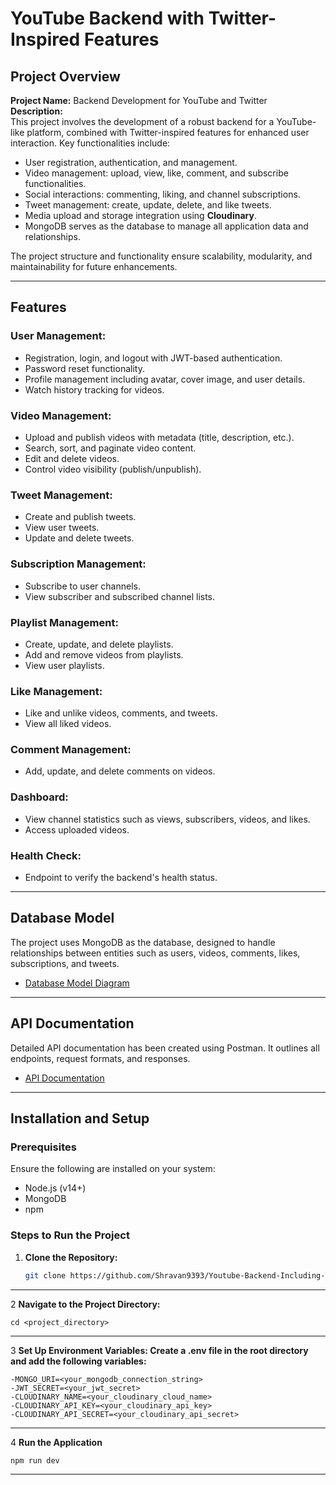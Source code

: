 # YouTube Backend with Twitter-Inspired Features

## Project Overview

**Project Name:** Backend Development for YouTube and Twitter  
**Description:**  
This project involves the development of a robust backend for a YouTube-like platform, combined with Twitter-inspired features for enhanced user interaction. Key functionalities include:

- User registration, authentication, and management.
- Video management: upload, view, like, comment, and subscribe functionalities.
- Social interactions: commenting, liking, and channel subscriptions.
- Tweet management: create, update, delete, and like tweets.
- Media upload and storage integration using **Cloudinary**.
- MongoDB serves as the database to manage all application data and relationships.

The project structure and functionality ensure scalability, modularity, and maintainability for future enhancements.

---

## Features

### User Management:
- Registration, login, and logout with JWT-based authentication.
- Password reset functionality.
- Profile management including avatar, cover image, and user details.
- Watch history tracking for videos.

### Video Management:
- Upload and publish videos with metadata (title, description, etc.).
- Search, sort, and paginate video content.
- Edit and delete videos.
- Control video visibility (publish/unpublish).

### Tweet Management:
- Create and publish tweets.
- View user tweets.
- Update and delete tweets.

### Subscription Management:
- Subscribe to user channels.
- View subscriber and subscribed channel lists.

### Playlist Management:
- Create, update, and delete playlists.
- Add and remove videos from playlists.
- View user playlists.

### Like Management:
- Like and unlike videos, comments, and tweets.
- View all liked videos.

### Comment Management:
- Add, update, and delete comments on videos.

### Dashboard:
- View channel statistics such as views, subscribers, videos, and likes.
- Access uploaded videos.

### Health Check:
- Endpoint to verify the backend's health status.

---

## Database Model

The project uses MongoDB as the database, designed to handle relationships between entities such as users, videos, comments, likes, subscriptions, and tweets.

- [Database Model Diagram](https://app.eraser.io/workspace/QLbxWSor94SvNuLcyUvz?origin=share)

---

## API Documentation

Detailed API documentation has been created using Postman. It outlines all endpoints, request formats, and responses.

- [API Documentation](https://documenter.getpostman.com/view/35001767/2sAYHzFhxT)

---

## Installation and Setup

### Prerequisites
Ensure the following are installed on your system:
- Node.js (v14+)
- MongoDB
- npm 

### Steps to Run the Project

1. **Clone the Repository:**
   ```bash
   git clone https://github.com/Shravan9393/Youtube-Backend-Including-Twitter.git

---

2  **Navigate to the Project Directory:**
   
    cd <project_directory>
---

3   **Set Up Environment Variables: Create a .env file in the root directory and add the following variables:**

    -MONGO_URI=<your_mongodb_connection_string>
    -JWT_SECRET=<your_jwt_secret>
    -CLOUDINARY_NAME=<your_cloudinary_cloud_name>
    -CLOUDINARY_API_KEY=<your_cloudinary_api_key>
    -CLOUDINARY_API_SECRET=<your_cloudinary_api_secret>

---

4 **Run the Application**

    npm run dev

---


